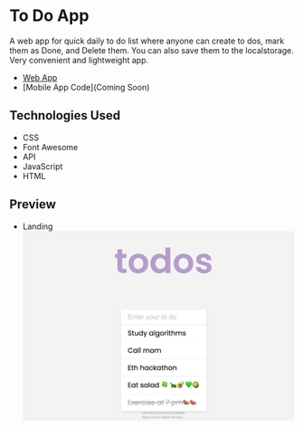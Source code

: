 # To Do App
A web app for quick daily to do list where anyone can create to dos, mark them as Done, and Delete them. You can also save them to the localstorage. Very convenient and lightweight  app.

- [Web App](https://app4notes.netlify.app/)
- [Mobile App Code](Coming Soon)

## Technologies Used
- CSS
- Font Awesome
- API
- JavaScript
- HTML

## Preview
- Landing
![Home](https://raw.githubusercontent.com/electrone901/todo-app/main/todos.png "Home")
